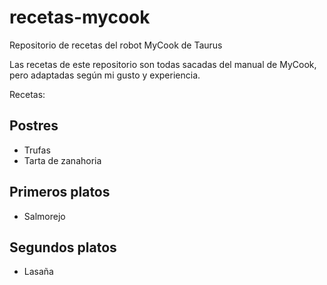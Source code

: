 # recetas-mycook
Repositorio de recetas del robot MyCook de Taurus

Las recetas de este repositorio son todas sacadas del manual de MyCook, pero adaptadas según mi gusto y experiencia. 

Recetas: 

## Postres
- Trufas
- Tarta de zanahoria 

## Primeros platos
- Salmorejo

## Segundos platos
- Lasaña


